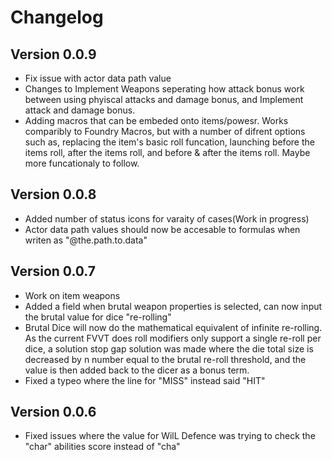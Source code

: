 # Changelog

## Version 0.0.9
- Fix issue with actor data path value
- Changes to Implement Weapons seperating how attack bonus work between using phyiscal attacks and damage bonus, and Implement attack and damage bonus.
- Adding macros that can be embeded onto items/powesr. Works comparibly to Foundry Macros, but with a number of difrent options such as, replacing the item's basic roll funcation, launching before the items roll, after the items roll, and before & after the items roll. Maybe more funcationaly to follow.

## Version 0.0.8
- Added number of status icons for varaity of cases(Work in progress) 
- Actor data path values should now be accesable to formulas when writen as "@the.path.to.data"

## Version 0.0.7
- Work on item weapons
- Added a field when brutal weapon properties is selected, can now input the brutal value for dice "re-rolling"
- Brutal Dice will now do the mathematical equivalent of infinite  re-rolling. As the current FVVT does roll modifiers only support a single re-roll per dice, a solution stop gap solution was made where the die total size is decreased by n number equal to the brutal re-roll threshold, and the value is then added back to the dicer as a bonus term.
- Fixed a typeo where the line for "MISS" instead said "HIT"

## Version 0.0.6
- Fixed issues where the value for WilL Defence was trying to check the "char" abilities score instead of "cha"